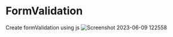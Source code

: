 # FormValidation
Create formValidation using js 
![Screenshot 2023-06-09 122558](https://github.com/Vishal221302/FormValidation/assets/111577682/3ed8d583-0701-40f3-b63e-a9ca45df4122)
